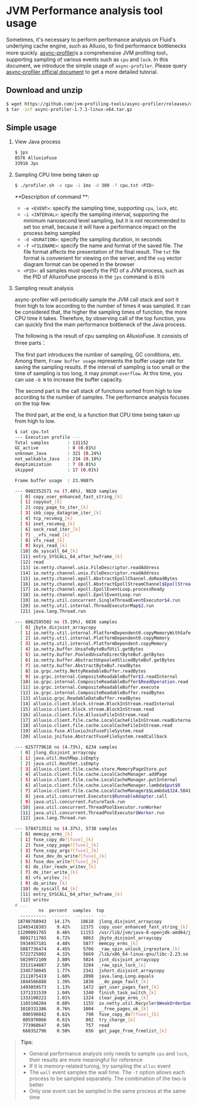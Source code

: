 # JVM Performance analysis tool usage

Sometimes, it's necessary to perform performance analysis on Fluid's underlying cache engine, such as Alluxio, to find performance bottlenecks more quickly.
[async-profiler](https://github.com/jvm-profiling-tools/async-profiler)is a comprehensive JVM profiling tool，supporting sampling of various events such as `cpu` and `lock`.
In this document, we introduce the simple usage of `async-profiler`.
Please query [async-profiler official document](https://github.com/jvm-profiling-tools/async-profiler) to get a more detailed tutorial.


## Download and unzip
   ```bash 
   $ wget https://github.com/jvm-profiling-tools/async-profiler/releases/download/v1.7.1/async-profiler-1.7.1-linux-x64.tar.gz
   $ tar -zxf async-profiler-1.7.1-linux-x64.tar.gz
   ``` 
    
## Simple usage

1. View Java process

    ```bash
    $ jps
    8576 AlluxioFuse
    33916 Jps
    ```
   
2. Sampling CPU time being taken up 
    ```bash
    $ ./profiler.sh -e cpu -i 1ms -d 300 -f cpu.txt <PID>
    ```

    **Description of command **:
    - `-e <EVENT>`: specify the sampling time, supporting `cpu`, `lock`, etc.
    - `-i <INTERVAL>`: specify the sampling interval, supporting the minimum nanosecond level sampling, but it is not recommended to set too small, because it will have a performance impact on the process being sampled
    - `-d <DURATION>`: specify the sampling duration, in seconds
    - `-f <FILENAME>`: specify the name and format of the saved file. The file format affects the presentation of the final result. The `txt` file format is convenient for viewing on the server, and the `svg` vector diagram format can be opened in the browser
    - `<PID>`: all samples must specify the PID of a JVM process, such as the PID of AlluxioFuse process in the `jps` command is `8576` 

3. Sampling result analysis

    async-profiler will periodically sample the JVM call stack and sort it from high to low according to the number of times it was sampled.
    It can be considered that, the higher the sampling times of function, the more CPU time it takes. Therefore, by observing call of the top function, you can quickly find the main performance bottleneck of the Java process.
        
    The following is the result of cpu sampling on AlluxioFuse. It consists of three parts：
        
    The first part introduces the number of sampling, GC conditions, etc. Among them, `Frame buffer usage` represents the buffer usage rate for saving the sampling results.
    If the interval of sampling is too small or the time of sampling is too long, it may prompt `overflow`. At this time, you can use `-b N` to increase the buffer capacity.
        
    The second part is the call stack of functions sorted from high to low according to the number of samples. The performance analysis focuses on the top few.
        
    The third part, at the end, is a function that CPU time being taken up from high to low.
    
    ```bash
    $ cat cpu.txt
    --- Execution profile ---
    Total samples       : 131152
    GC_active           : 8 (0.01%)
    unknown_Java        : 321 (0.24%)
    not_walkable_Java   : 234 (0.18%)
    deoptimization      : 7 (0.01%)
    skipped             : 17 (0.01%)
    
    Frame buffer usage  : 23.9887%
    
    --- 9902352571 ns (7.48%), 9820 samples
      [ 0] copy_user_enhanced_fast_string_[k]
      [ 1] copyout_[k]
      [ 2] copy_page_to_iter_[k]
      [ 3] skb_copy_datagram_iter_[k]
      [ 4] tcp_recvmsg_[k]
      [ 5] inet_recvmsg_[k]
      [ 6] sock_read_iter_[k]
      [ 7] __vfs_read_[k]
      [ 8] vfs_read_[k]
      [ 9] ksys_read_[k]
      [10] do_syscall_64_[k]
      [11] entry_SYSCALL_64_after_hwframe_[k]
      [12] read
      [13] io.netty.channel.unix.FileDescriptor.readAddress
      [14] io.netty.channel.unix.FileDescriptor.readAddress
      [15] io.netty.channel.epoll.AbstractEpollChannel.doReadBytes
      [16] io.netty.channel.epoll.AbstractEpollStreamChannel$EpollStreamUnsafe.epollInReady
      [17] io.netty.channel.epoll.EpollEventLoop.processReady
      [18] io.netty.channel.epoll.EpollEventLoop.run
      [19] io.netty.util.concurrent.SingleThreadEventExecutor$4.run
      [20] io.netty.util.internal.ThreadExecutorMap$2.run
      [21] java.lang.Thread.run
    
    --- 6862595502 ns (5.19%), 6836 samples
      [ 0] jbyte_disjoint_arraycopy
      [ 1] io.netty.util.internal.PlatformDependent0.copyMemoryWithSafePointPolling
      [ 2] io.netty.util.internal.PlatformDependent0.copyMemory
      [ 3] io.netty.util.internal.PlatformDependent.copyMemory
      [ 4] io.netty.buffer.UnsafeByteBufUtil.getBytes
      [ 5] io.netty.buffer.PooledUnsafeDirectByteBuf.getBytes
      [ 6] io.netty.buffer.AbstractUnpooledSlicedByteBuf.getBytes
      [ 7] io.netty.buffer.AbstractByteBuf.readBytes
      [ 8] io.grpc.netty.NettyReadableBuffer.readBytes
      [ 9] io.grpc.internal.CompositeReadableBuffer$3.readInternal
      [10] io.grpc.internal.CompositeReadableBuffer$ReadOperation.read
      [11] io.grpc.internal.CompositeReadableBuffer.execute
      [12] io.grpc.internal.CompositeReadableBuffer.readBytes
      [13] alluxio.grpc.ReadableDataBuffer.readBytes
      [14] alluxio.client.block.stream.BlockInStream.readInternal
      [15] alluxio.client.block.stream.BlockInStream.read
      [16] alluxio.client.file.AlluxioFileInStream.read
      [17] alluxio.client.file.cache.LocalCacheFileInStream.readExternalPage
      [18] alluxio.client.file.cache.LocalCacheFileInStream.read
      [19] alluxio.fuse.AlluxioJniFuseFileSystem.read
      [20] alluxio.jnifuse.AbstractFuseFileSystem.readCallback
    
    --- 6257779616 ns (4.73%), 6234 samples
      [ 0] jlong_disjoint_arraycopy
      [ 1] java.util.HashMap.isEmpty
      [ 2] java.util.HashSet.isEmpty
      [ 3] alluxio.client.file.cache.store.MemoryPageStore.put
      [ 4] alluxio.client.file.cache.LocalCacheManager.addPage
      [ 5] alluxio.client.file.cache.LocalCacheManager.putInternal
      [ 6] alluxio.client.file.cache.LocalCacheManager.lambda$put$0
      [ 7] alluxio.client.file.cache.LocalCacheManager$$Lambda$324.504173880.run
      [ 8] java.util.concurrent.Executors$RunnableAdapter.call
      [ 9] java.util.concurrent.FutureTask.run
      [10] java.util.concurrent.ThreadPoolExecutor.runWorker
      [11] java.util.concurrent.ThreadPoolExecutor$Worker.run
      [12] java.lang.Thread.run
    
    --- 5784713511 ns (4.37%), 5730 samples
      [ 0] memcpy_erms_[k]
      [ 1] fuse_copy_do?[fuse]_[k]
      [ 2] fuse_copy_page?[fuse]_[k]
      [ 3] fuse_copy_args?[fuse]_[k]
      [ 4] fuse_dev_do_write?[fuse]_[k]
      [ 5] fuse_dev_write?[fuse]_[k]
      [ 6] do_iter_readv_writev_[k]
      [ 7] do_iter_write_[k]
      [ 8] vfs_writev_[k]
      [ 9] do_writev_[k]
      [10] do_syscall_64_[k]
      [11] entry_SYSCALL_64_after_hwframe_[k]
      [12] writev
    # ...
             ns  percent  samples  top
      ----------  -------  -------  ---
     18748768943   14.17%    18618  jlong_disjoint_arraycopy
     12465418383    9.42%    12375  copy_user_enhanced_fast_string_[k]
     11200001765    8.46%    11153  /usr/lib/jvm/java-8-openjdk-amd64/jre/lib/amd64/server/libjvm.so
      8891711765    6.72%     8863  jbyte_disjoint_arraycopy
      5934957181    4.48%     5877  memcpy_erms_[k]
      5887736474    4.45%     5766  _raw_spin_unlock_irqrestore_[k]
      5722725002    4.32%     5669  /lib/x86_64-linux-gnu/libc-2.23.so
      5029972109    3.80%     5024  jint_disjoint_arraycopy
      3313144887    2.50%     3284  _raw_spin_lock_[k]
      2345730045    1.77%     2341  jshort_disjoint_arraycopy
      2111075419    1.60%     2098  java.lang.Long.equals
      1844566888    1.39%     1838  __do_page_fault_[k]
      1493059573    1.13%     1472  get_user_pages_fast_[k]
      1371331539    1.04%     1340  finish_task_switch_[k]
      1333100221    1.01%     1324  clear_page_erms_[k]
      1165108284    0.88%     1155  io.netty.util.Recycler$WeakOrderQueue.transfer
      1010331386    0.76%     1004  __free_pages_ok_[k]
       806598842    0.61%      798  fuse_copy_do?[fuse]_[k]
       805970066    0.61%      802  try_charge_[k]
       773960647    0.58%      757  read
       660352796    0.50%      656  get_page_from_freelist_[k]
    ```
> **Tips**:
> - General performance analysis only needs to sample `cpu` and `lock`, their results are more meaningful for reference
> - If it is memory-related tuning, try sampling the `alloc` event
> - The `wall` event samples the wall time. The `-t` option allows each process to be sampled separately. The combination of the two is better
> - Only one event can be sampled in the same process at the same time
